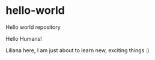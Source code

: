 # hello-world
Hello world repository

Hello Humans!

Liliana here, I am just about to learn new, exciting things :) 
